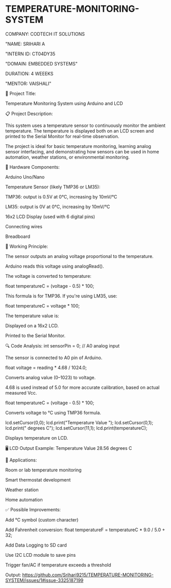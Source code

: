 # TEMPERATURE-MONITORING-SYSTEM

COMPANY: CODTECH IT SOLUTIONS

"NAME: SRIHARI A

"INTERN ID: CT04DY35

"DOMAIN: EMBEDDED SYSTEMS"

DURATION: 4 WEEEKS

"MENTOR: VAISHALI"

🔧 Project Title:

Temperature Monitoring System using Arduino and LCD

📋 Project Description:

This system uses a temperature sensor to continuously monitor the ambient temperature. The temperature is displayed both on an LCD screen and printed to the Serial Monitor for real-time observation.

The project is ideal for basic temperature monitoring, learning analog sensor interfacing, and demonstrating how sensors can be used in home automation, weather stations, or environmental monitoring.

🔌 Hardware Components:

Arduino Uno/Nano

Temperature Sensor (likely TMP36 or LM35):

TMP36: output is 0.5V at 0°C, increasing by 10mV/°C

LM35: output is 0V at 0°C, increasing by 10mV/°C

16x2 LCD Display (used with 6 digital pins)

Connecting wires

Breadboard

🧠 Working Principle:

The sensor outputs an analog voltage proportional to the temperature.

Arduino reads this voltage using analogRead().

The voltage is converted to temperature:

float temperatureC = (voltage - 0.5) * 100;


This formula is for TMP36. If you're using LM35, use:

float temperatureC = voltage * 100;


The temperature value is:

Displayed on a 16x2 LCD.

Printed to the Serial Monitor.

🔍 Code Analysis:
int sensorPin = 0;  // A0 analog input


The sensor is connected to A0 pin of Arduino.

float voltage = reading * 4.68 / 1024.0;


Converts analog value (0–1023) to voltage.

4.68 is used instead of 5.0 for more accurate calibration, based on actual measured Vcc.

float temperatureC = (voltage - 0.5) * 100;


Converts voltage to °C using TMP36 formula.

lcd.setCursor(0,0);
lcd.print("Temperature Value ");
lcd.setCursor(0,1);
lcd.print(" degrees C");
lcd.setCursor(11,1);
lcd.print(temperatureC);


Displays temperature on LCD.

🖥️ LCD Output Example:
Temperature Value
   28.56 degrees C

🧪 Applications:

Room or lab temperature monitoring

Smart thermostat development

Weather station

Home automation

✅ Possible Improvements:

Add °C symbol (custom character)

Add Fahrenheit conversion:
float temperatureF = temperatureC * 9.0 / 5.0 + 32;

Add Data Logging to SD card

Use I2C LCD module to save pins

Trigger fan/AC if temperature exceeds a threshold


Output:
https://github.com/Srihari9215/TEMPERATURE-MONITORING-SYSTEM/issues/1#issue-3325187199
